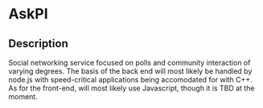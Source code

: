 AskPI
=====

Description
-----------------------------------------------------------------------------------------

Social networking service focused on polls and community interaction of varying degrees.
The basis of the back end will most likely be handled by node.js with speed-critical applications 
being accomodated for with C++. As for the front-end, will most likely use Javascript,
though it is TBD at the moment.
